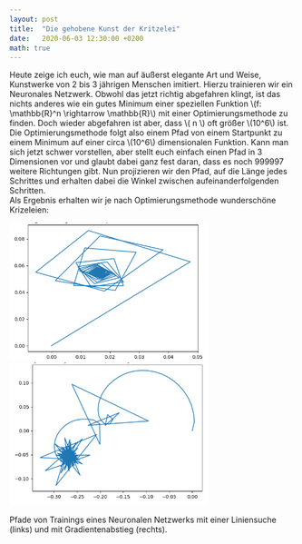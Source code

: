 ```yaml
---
layout: post
title:  "Die gehobene Kunst der Kritzelei"
date:   2020-06-03 12:30:00 +0200
math: true
---
```


Heute zeige ich euch, wie man auf äußerst elegante Art und Weise, Kunstwerke von 2 bis 3 jährigen Menschen imitiert. Hierzu trainieren wir ein Neuronales Netzwerk. Obwohl das jetzt richtig abgefahren klingt, ist das nichts anderes wie ein gutes Minimum einer speziellen Funktion \\(f: \mathbb{R}^n \rightarrow  \mathbb{R}\\) mit einer Optimierungsmethode zu finden. Doch wieder abgefahren ist aber, dass \\( n \\) oft größer \\(10^6\\) ist.   
Die Optimierungsmethode folgt also einem Pfad von einem Startpunkt zu einem Minimum auf einer circa \\(10^6\\) dimensionalen Funktion.
Kann man sich jetzt schwer vorstellen, aber stellt euch einfach einen Pfad in 3 Dimensionen vor und glaubt dabei ganz fest daran, dass es noch 999997 weitere Richtungen gibt. 
Nun projizieren wir den Pfad, auf die Länge jedes Schrittes und erhalten dabei die Winkel zwischen aufeinanderfolgenden Schritten.  
Als Ergebnis erhalten wir je nach Optimierungsmethode wunderschöne Krizeleien:
<p float="left">
<img src="/figures/ls.png" title="line search training" alt="line search training" width="350"/> 
<img src="/figures/sgd.png" title="Gradientenabstieg training" alt="Gradientenabstieg training" width="350"/> 
</p>
Pfade von Trainings eines Neuronalen Netzwerks mit einer Liniensuche (links) und mit Gradientenabstieg (rechts).

